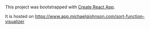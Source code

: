 This project was bootstrapped with [Create React App](https://github.com/facebook/create-react-app).

It is hosted on https://www.app.michaelgjohnson.com/sort-function-visualizer
